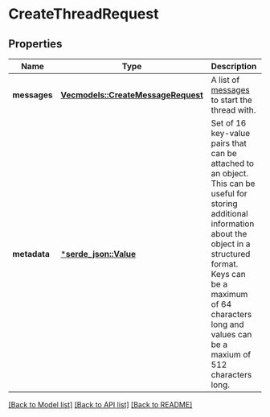 # CreateThreadRequest

## Properties
Name | Type | Description | Notes
------------ | ------------- | ------------- | -------------
**messages** | [**Vec<models::CreateMessageRequest>**](CreateMessageRequest.md) | A list of [messages](/docs/api-reference/messages) to start the thread with. | [optional] [default to None]
**metadata** | [***serde_json::Value**](.md) | Set of 16 key-value pairs that can be attached to an object. This can be useful for storing additional information about the object in a structured format. Keys can be a maximum of 64 characters long and values can be a maxium of 512 characters long.  | [optional] [default to None]

[[Back to Model list]](../README.md#documentation-for-models) [[Back to API list]](../README.md#documentation-for-api-endpoints) [[Back to README]](../README.md)


